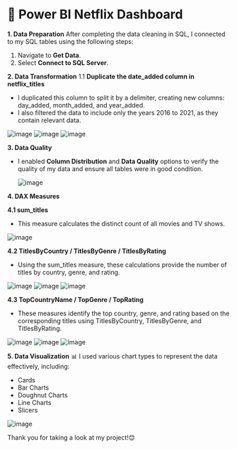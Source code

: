 ﻿# <a name="_s775r8e9wp8k"></a>**🎥 Power BI Netflix Dashboard**
**1. Data Preparation**
After completing the data cleaning in SQL, I connected to my SQL tables using the following steps:

1. Navigate to **Get Data**.
1. Select **Connect to SQL Server**.

**2. Data Transformation**
1\.1 **Duplicate the date\_added column in netflix\_titles**

- I duplicated this column to split it by a delimiter, creating new columns: day\_added, month\_added, and year\_added.
- I also filtered the data to include only the years 2016 to 2021, as they contain relevant data.


![image](https://github.com/user-attachments/assets/3158cc8c-8bc4-4549-b746-52800600f4af)
![image](https://github.com/user-attachments/assets/245ea14e-adce-472a-9296-199f6e9a7b09)
![image](https://github.com/user-attachments/assets/72898ca7-731f-479c-86ed-8c70b424dbe3)


**3. Data Quality**

- I enabled **Column Distribution** and **Data Quality** options to verify the quality of my data and ensure all tables were in good condition.

  ![image](https://github.com/user-attachments/assets/f2403964-9d9c-4331-89e0-b5c8055f09f8)


**4. DAX Measures**

**4.1 sum\_titles**

- This measure calculates the distinct count of all movies and TV shows.

![image](https://github.com/user-attachments/assets/2487b3d4-f0dd-4166-b667-ddc124eef891)


**4.2 TitlesByCountry / TitlesByGenre / TitlesByRating**

- Using the sum\_titles measure, these calculations provide the number of titles by country, genre, and rating.

![image](https://github.com/user-attachments/assets/009a57f0-c245-4de0-8606-5df4c027bc27)
![image](https://github.com/user-attachments/assets/9940f7c8-f49b-466a-a57f-77de43d9b7ec)
![image](https://github.com/user-attachments/assets/62515b4e-daa8-4c51-8fb0-2614f4ab7c72)

**4.3 TopCountryName / TopGenre / TopRating**

- These measures identify the top country, genre, and rating based on the corresponding titles using TitlesByCountry, TitlesByGenre, and TitlesByRating.

![image](https://github.com/user-attachments/assets/f185aea9-0a37-4268-8a38-ec99b594e1df)
![image](https://github.com/user-attachments/assets/6edd854c-9d00-495f-ac3c-4c30ae01ab38)
![image](https://github.com/user-attachments/assets/9b030a86-f009-4dfe-ae11-d0620551482a)

**5. Data Visualization** 📊
I used various chart types to represent the data effectively, including:

- Cards
- Bar Charts
- Doughnut Charts
- Line Charts
- Slicers

![image](https://github.com/user-attachments/assets/6869101b-bb08-4884-8195-404481cf34fd)


Thank you for taking a look at my project!😊

